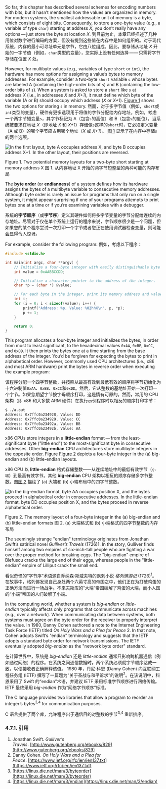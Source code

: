 So far, this chapter has described several schemes for encoding numbers with bits, but it hasn’t mentioned how the values are organized in memory. For modern systems, the smallest addressable unit of memory is a byte, which consists of eight bits. Consequently, to store a one-byte value (e.g., a variable of type `char`) starting at address _X_, you don’t really have any options — just store the byte at location _X_.
到目前为止，本章已经描述了几种用位对数字进行编码的方案，但没有提到这些值在内存中是如何组织的。对于现代系统，内存的最小可寻址单元是字节，它由八位组成。因此，要存储从地址 _X_ 开始的一字节值（例如，`char`类型的变量），您实际上没有任何选择 —— 只需将字节存储在位置 _X_ 处。

However, for multibyte values (e.g., variables of type `short` or `int`), the hardware has more options for assigning a value’s bytes to memory addresses. For example, consider a two-byte `short` variable `s` whose bytes are labeled A (containing the high-order bits of `s`) and B (containing the low-order bits of `s`). When a system is asked to store a `short` like `s` at address _X_ (i.e., in addresses _X_ and _X+1_), it must define which byte of the variable (A or B) should occupy which address (_X_ or _X+1_). [Figure 1](https://diveintosystems.org/book/C4-Binary/byte_order.html#FigShortMemory) shows the two options for storing `s` in memory.
然而，对于多字节值（例如，`short`或`int`类型的变量），硬件有更多选项用于将值的字节分配给内存地址。例如，考虑一个两字节短变量`s`，其字节标记为 A（包含`s`的高位）和 B（包含`s`的低位）。当系统被要求在地址 _X_（即地址 _X_ 和 _X+1_）存储像`s`这样的`short`时，它必须定义变量（A 或 B）的哪个字节应占用哪个地址（_X_ 或 _X+1_）。 [图 1](https://diveintosystems.org/book/C4-Binary/byte_order.html#FigShortMemory) 显示了在内存中存储`s`的两个选项。

![In the first layout, byte A occupies address X, and byte B occupies address X+1.  In the other layout, their positions are reversed.](https://diveintosystems.org/book/C4-Binary/_images/ShortMemory.png)

Figure 1. Two potential memory layouts for a two-byte short starting at memory address X
图 1. 从内存地址 X 开始的两字节短整型的两种可能的内存布局

The **byte order** (or **endianness**) of a system defines how its hardware assigns the bytes of a multibyte variable to consecutive memory addresses. Although byte order is rarely an issue for programs that only run on a single system, it might appear surprising if one of your programs attempts to print bytes one at a time or if you’re examining variables with a debugger.

系统的**字节顺序**（或**字节序**）定义其硬件如何将多字节变量的字节分配给连续的内存地址。尽管对于仅在单个系统上运行的程序来说，字节顺序很少是一个问题，但如果您的某个程序尝试一次打印一个字节或者您正在使用调试器检查变量，则可能会显得令人惊讶。

For example, consider the following program:
例如，考虑以下程序：

```c
#include <stdio.h>

int main(int argc, char **argv) {
    // Initialize a four-byte integer with easily distinguishable byte values
    int value = 0xAABBCCDD;

    // Initialize a character pointer to the address of the integer.
    char *p = (char *) &value;

    // For each byte in the integer, print its memory address and value.
    int i;
    for (i = 0; i < sizeof(value); i++) {
        printf("Address: %p, Value: %02hhX\n", p, *p);
        p += 1;
    }

    return 0;
}
```

This program allocates a four-byte integer and initializes the bytes, in order from most to least significant, to the hexadecimal values `0xAA`, `0xBB`, `0xCC`, and `0xDD`. It then prints the bytes one at a time starting from the base address of the integer. You’d be forgiven for expecting the bytes to print in alphabetical order. However, commonly used CPU architectures (i.e., x86 and most ARM hardware) print the bytes in reverse order when executing the example program:

该程序分配一个四字节整数，并按照从最高有效到最低有效的顺序将字节初始化为十六进制值`0xAA`、`0xBB`、`0xCC`和`0xDD`。然后，它从整数的基地址开始一次打印一个字节。如果您期望字节按字母顺序打印，这是情有可原的。然而，常用的 CPU 架构（即 x86 和大多数 ARM 硬件）在执行示例程序时以相反的顺序打印字节：

```bash
$ ./a.out
Address: 0x7ffc0a234928, Value: DD
Address: 0x7ffc0a234929, Value: CC
Address: 0x7ffc0a23492a, Value: BB
Address: 0x7ffc0a23492b, Value: AA
```

x86 CPUs store integers in a **little-endian** format — from the least-significant byte ("little end") to the most-significant byte in consecutive addresses. Other **big-endian** CPU architectures store multibyte integers in the opposite order. Figure [Figure 2](https://diveintosystems.org/book/C4-Binary/byte_order.html#FigEndian) depicts a four-byte integer in the (a) big-endian and (b) little-endian layouts.

x86 CPU 以 **little-endian** 格式存储整数——从连续地址中的最低有效字节（`小端`）到最高有效字节。其他 **big-endian** CPU 架构以相反的顺序存储多字节整数。图[图 2](https://diveintosystems.org/book/C4-Binary/byte_order.html#FigEndian) 描绘了 (a) 大端和 (b) 小端布局中的四字节整数。

![In the big-endian format, byte AA occupies position X, and the bytes proceed in alphabetical order in consecutive addresses.  In the little-endian format, byte DD occupies position X, and the bytes proceed in reverse alphabetical order.](https://diveintosystems.org/book/C4-Binary/_images/Endian.png)

Figure 2. The memory layout of a four-byte integer in the (a) big-endian and (b) little-endian formats
图 2. (a) 大端格式和 (b) 小端格式的四字节整数的内存布局

The seemingly strange "endian" terminology originates from Jonathan Swift’s satirical novel _Gulliver’s Travels_ (1726)1. In the story, Gulliver finds himself among two empires of six-inch-tall people who are fighting a war over the proper method for breaking eggs. The "big-endian" empire of Blefuscu cracks the large end of their eggs, whereas people in the "little-endian" empire of Lilliput crack the small end.

看似奇怪的“字节序”术语源自乔纳森·斯威夫特的讽刺小说 _格列佛游记_ (1726)<sup>1</sup>。在故事中，格列佛发现自己身处两个六英寸高的帝国之中，他们正在为打破鸡蛋的正确方法而进行一场战争。不来夫斯库的“大端”帝国破解了鸡蛋的大端，而小人国的“小端”帝国的人们破解了小端。

In the computing world, whether a system is _big-endian_ or _little-endian_ typically affects only programs that communicate across machines (e.g., over a network). When communicating data between systems, both systems must agree on the byte order for the receiver to properly interpret the value. In 1980, Danny Cohen authored a note to the Internet Engineering Task Force (IETF) titled _On Holy Wars and a Plea for Peace_ 2. In that note, Cohen adopts Swift’s "endian" terminology and suggests that the IETF adopts a standard byte order for network transmissions. The IETF eventually adopted _big-endian_ as the "network byte order" standard.

在计算世界中，系统是 _big-endian_ 还是 _little-endian_ 通常只影响跨机器通信（例如通过网络）的程序。在系统之间通信数据时，两个系统必须就字节顺序达成一致，以便接收者正确解释该值。 1980 年，丹尼·科恩 (Danny Cohen) 向互联网工程任务组 (IETF) 撰写了一篇题为“关于圣战与和平诉求”的说明<sup>2</sup>。在该说明中，科恩采用了 Swift 的“endian”术语，并建议 IETF 采用标准字节顺序进行网络传输。 IETF 最终采用 _big-endian_ 作为“网络字节顺序”标准。

The C language provides two libraries that allow a program to reorder an integer’s bytes<sup>3,4</sup> for communication purposes.

C 语言提供了两个库，允许程序出于通信目的对整数的字节<sup>3,4</sup> 重新排序。

### 4.7.1. 引用

1. Jonathan Swift. _Gulliver’s Travels_. [http://www.gutenberg.org/ebooks/829](http://www.gutenberg.org/ebooks/829)
2. Danny Cohen. _On Holy Wars and a Plea for Peace_. [https://www.ietf.org/rfc/ien/ien137.txt](https://www.ietf.org/rfc/ien/ien137.txt)
3. [https://linux.die.net/man/3/byteorder](https://linux.die.net/man/3/byteorder)
4. [https://linux.die.net/man/3/endian](https://linux.die.net/man/3/endian)